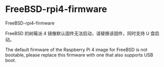 # FreeBSD-rpi4-firmware
FreeBSD-rpi4-firmware

FreeBSD 的树莓派 4 镜像默认固件无法启动，请替换该固件，同时支持 U 盘启动。

The default firmware of the Raspberry Pi 4 image for FreeBSD is not bootable, please replace this firmware with one that also supports USB boot.
